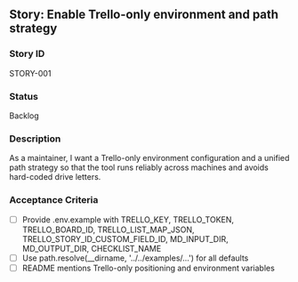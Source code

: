 ## Story: Enable Trello-only environment and path strategy

### Story ID
STORY-001

### Status
Backlog

### Description
As a maintainer, I want a Trello-only environment configuration and a unified path strategy so that the tool runs reliably across machines and avoids hard-coded drive letters.

### Acceptance Criteria
- [ ] Provide .env.example with TRELLO_KEY, TRELLO_TOKEN, TRELLO_BOARD_ID, TRELLO_LIST_MAP_JSON, TRELLO_STORY_ID_CUSTOM_FIELD_ID, MD_INPUT_DIR, MD_OUTPUT_DIR, CHECKLIST_NAME
- [ ] Use path.resolve(__dirname, '../../examples/...') for all defaults
- [ ] README mentions Trello-only positioning and environment variables
